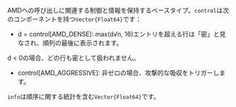 AMDへの呼び出しに関連する制御と情報を保持するベースタイプ。`control`は次のコンポーネントを持つ`Vector{Float64}`です：

  * d = control[AMD_DENSE]: max(d√n, 16)エントリを超える行は「密」と見なされ、順列の最後に表示されます。

d < 0の場合、どの行も密として扱われません。

  * control[AMD_AGGRESSIVE]: 非ゼロの場合、攻撃的な吸収をトリガーします。

`info`は順序に関する統計を含む`Vector{Float64}`です。

